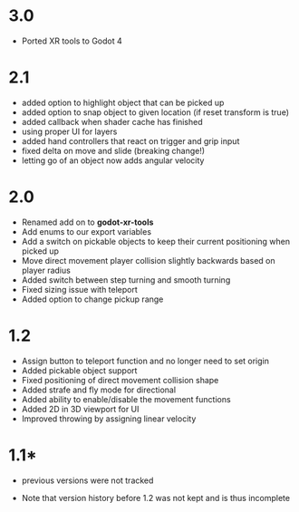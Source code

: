 # 3.0
- Ported XR tools to Godot 4

# 2.1
- added option to highlight object that can be picked up
- added option to snap object to given location (if reset transform is true)
- added callback when shader cache has finished
- using proper UI for layers
- added hand controllers that react on trigger and grip input
- fixed delta on move and slide (breaking change!)
- letting go of an object now adds angular velocity

# 2.0
- Renamed add on to **godot-xr-tools**
- Add enums to our export variables
- Add a switch on pickable objects to keep their current positioning when picked up
- Move direct movement player collision slightly backwards based on player radius
- Added switch between step turning and smooth turning
- Fixed sizing issue with teleport
- Added option to change pickup range

# 1.2
- Assign button to teleport function and no longer need to set origin
- Added pickable object support
- Fixed positioning of direct movement collision shape
- Added strafe and fly mode for directional
- Added ability to enable/disable the movement functions
- Added 2D in 3D viewport for UI
- Improved throwing by assigning linear velocity

# 1.1*
- previous versions were not tracked

* Note that version history before 1.2 was not kept and is thus incomplete
